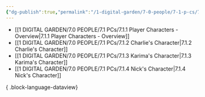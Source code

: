 ```yaml
---
{"dg-publish":true,"permalink":"/1-digital-garden/7-0-people/7-1-p-cs/7-1-1-player-characters-overview/","title":"Player Characters Overview"}
---
```


- [[1 DIGITAL GARDEN/7.0 PEOPLE/7.1 PCs/7.1.1 Player Characters - Overview\|7.1.1 Player Characters - Overview]]
- [[1 DIGITAL GARDEN/7.0 PEOPLE/7.1 PCs/7.1.2 Charlie's Character\|7.1.2 Charlie's Character]]
- [[1 DIGITAL GARDEN/7.0 PEOPLE/7.1 PCs/7.1.3 Karima's Character\|7.1.3 Karima's Character]]
- [[1 DIGITAL GARDEN/7.0 PEOPLE/7.1 PCs/7.1.4 Nick's Character\|7.1.4 Nick's Character]]

{ .block-language-dataview}
